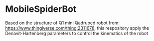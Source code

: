 # MobileSpiderBot
Based on the structure of Q1 mini Qadruped robot from: https://www.thingiverse.com/thing:2311678, this respository apply the Denavit-Hartenberg parameters to control the kinematics of the robot
